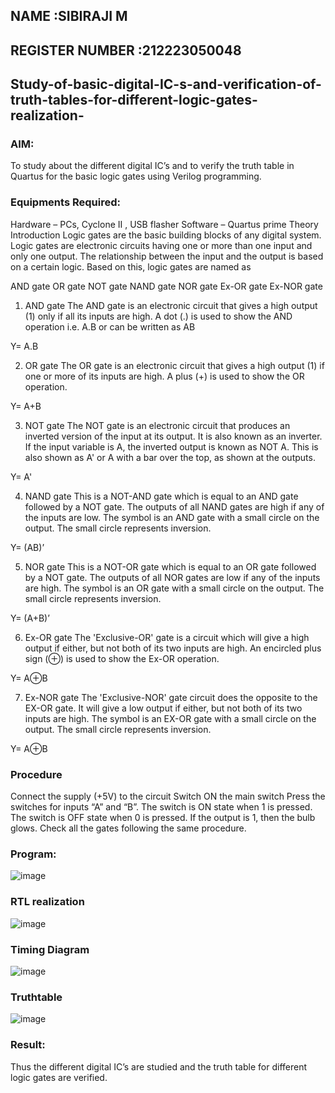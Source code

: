 ## NAME :SIBIRAJI M
## REGISTER NUMBER :212223050048

## Study-of-basic-digital-IC-s-and-verification-of-truth-tables-for-different-logic-gates-realization-

### AIM:

To study about the different digital IC’s and to verify the truth table in Quartus for the basic logic gates using Verilog programming.

### Equipments Required:

Hardware – PCs, Cyclone II , USB flasher
Software – Quartus prime
Theory
Introduction
Logic gates are the basic building blocks of any digital system. Logic gates are electronic circuits having one or more than one input and only one output. The relationship between the input and the output is based on a certain logic. Based on this, logic gates are named as

AND gate
OR gate
NOT gate
NAND gate
NOR gate
Ex-OR gate
Ex-NOR gate

1) AND gate
The AND gate is an electronic circuit that gives a high output (1) only if all its inputs are high. A dot (.) is used to show the AND operation i.e. A.B or can be written as AB

Y= A.B

2) OR gate
The OR gate is an electronic circuit that gives a high output (1) if one or more of its inputs are high. A plus (+) is used to show the OR operation.

Y= A+B

3) NOT gate
The NOT gate is an electronic circuit that produces an inverted version of the input at its output. It is also known as an inverter. If the input variable is A, the inverted output is known as NOT A. This is also shown as A' or A with a bar over the top, as shown at the outputs.

Y= A'

4) NAND gate
This is a NOT-AND gate which is equal to an AND gate followed by a NOT gate. The outputs of all NAND gates are high if any of the inputs are low. The symbol is an AND gate with a small circle on the output. The small circle represents inversion.

Y= (AB)’

5) NOR gate
This is a NOT-OR gate which is equal to an OR gate followed by a NOT gate. The outputs of all NOR gates are low if any of the inputs are high. The symbol is an OR gate with a small circle on the output. The small circle represents inversion.

Y= (A+B)’

6) Ex-OR gate
The 'Exclusive-OR' gate is a circuit which will give a high output if either, but not both of its two inputs are high. An encircled plus sign (⊕) is used to show the Ex-OR operation.

Y= A⊕B

7) Ex-NOR gate
The 'Exclusive-NOR' gate circuit does the opposite to the EX-OR gate. It will give a low output if either, but not both of its two inputs are high. The symbol is an EX-OR gate with a small circle on the output. The small circle represents inversion.

Y= A⊕B

### Procedure

Connect the supply (+5V) to the circuit
Switch ON the main switch
Press the switches for inputs “A” and “B”. The switch is ON state when 1 is pressed. The switch is OFF state when 0 is pressed.
If the output is 1, then the bulb glows.
Check all the gates following the same procedure.

### Program:

![image](https://github.com/SIBIRAJIM/Study-of-basic-digital-IC-s-and-verification-of-truth-tables-for-different-logic-gates-realization-/assets/154588445/33bb8fb5-329f-45bb-9cc7-3a60b03e7712)

### RTL realization

![image](https://github.com/SIBIRAJIM/Study-of-basic-digital-IC-s-and-verification-of-truth-tables-for-different-logic-gates-realization-/assets/154588445/0228abee-7532-4fd1-b7c5-e5ea3921cbb7)

### Timing Diagram

![image](https://github.com/SIBIRAJIM/Study-of-basic-digital-IC-s-and-verification-of-truth-tables-for-different-logic-gates-realization-/assets/154588445/a91b53a1-7f69-445d-b0f9-bd8d28b43bc2)

### Truthtable

![image](https://github.com/SIBIRAJIM/Study-of-basic-digital-IC-s-and-verification-of-truth-tables-for-different-logic-gates-realization-/assets/154588445/1610b6ac-19ed-4784-95ef-f8797112fb37)

### Result:

Thus the different digital IC’s are studied and the truth table for different logic gates are verified.
